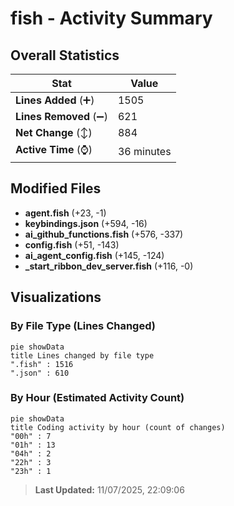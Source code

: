# fish - Activity Summary 

## Overall Statistics

| Stat                   | Value                                                             |
| ---------------------- | ----------------------------------------------------------------- |
| **Lines Added** (➕)   | 1505                                          |
| **Lines Removed** (➖) | 621                                        |
| **Net Change** (↕)    | 884                |
| **Active Time** (⌚)   | 36 minutes |


## Modified Files
- **agent.fish** (+23, -1)
- **keybindings.json** (+594, -16)
- **ai_github_functions.fish** (+576, -337)
- **config.fish** (+51, -143)
- **ai_agent_config.fish** (+145, -124)
- **_start_ribbon_dev_server.fish** (+116, -0)

## Visualizations

### By File Type (Lines Changed)

```mermaid
pie showData
title Lines changed by file type
".fish" : 1516
".json" : 610
```

### By Hour (Estimated Activity Count)

```mermaid
pie showData
title Coding activity by hour (count of changes)
"00h" : 7
"01h" : 13
"04h" : 2
"22h" : 3
"23h" : 1
```


> **Last Updated:** 11/07/2025, 22:09:06